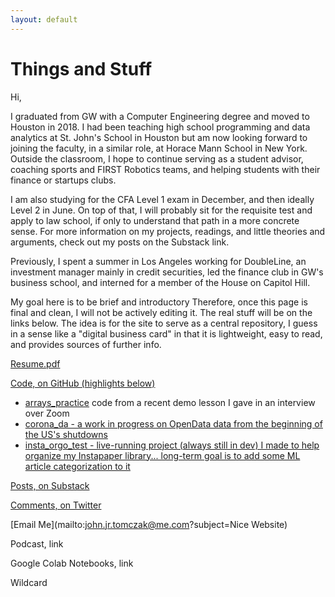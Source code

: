 ```yaml
---
layout: default
---
```


# Things and Stuff

Hi,

I graduated from GW with a Computer Engineering degree and moved to Houston in 2018. I had been teaching high school programming and data analytics at St. John's School in Houston but am now looking forward to joining the faculty, in a similar role, at Horace Mann School in New York. Outside the classroom, I hope to continue serving as a student advisor, coaching sports and FIRST Robotics teams, and helping students with their finance or startups clubs.

I am also studying for the CFA Level 1 exam in December, and then ideally Level 2 in June. On top of that, I will probably sit for the requisite test and apply to law school, if only to understand that path in a more concrete sense. For more information on my projects, readings, and little theories and arguments, check out my posts on the Substack link.

Previously, I spent a summer in Los Angeles working for DoubleLine, an investment manager mainly in credit securities, led the finance club in GW's business school, and interned for a member of the House on Capitol Hill.

My goal here is to be brief and introductory Therefore, once this page is final and clean, I will not be actively editing it. The real stuff will be on the links below. The idea is for the site to serve as a central repository, I guess in a sense like a "digital business card" in that it is lightweight, easy to read, and provides sources of further info.

[Resume.pdf](Resume.pdf)

[Code, on GitHub (highlights below)](https://github.com/johntomczak)

* [arrays_practice](https://github.com/johntomczak/arrays_practice) code from a recent demo lesson I gave in an interview over Zoom
* [corona_da - a work in progress on OpenData data from the beginning of the US's shutdowns](https://github.com/johntomczak/corona_da)
* [insta_orgo_test - live-running project (always still in dev) I made to help organize my Instapaper library... long-term goal is to add some ML article categorization to it](https://github.com/johntomczak/insta_orgo_test)

[Posts, on Substack](https://jjtposts.substack.com/people/1046252-john)

[Comments, on Twitter](https://twitter.com/JJT1996)

[Email Me](mailto:john.jr.tomczak@me.com?subject=Nice Website)

Podcast, link

Google Colab Notebooks, link

Wildcard
